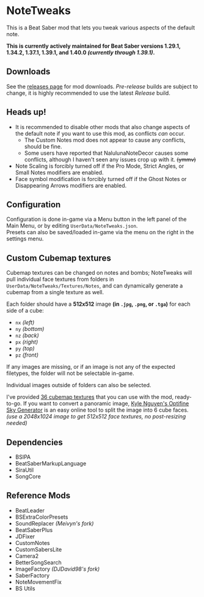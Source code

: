 # NoteTweaks
This is a Beat Saber mod that lets you tweak various aspects of the default note.

**This is currently actively maintained for Beat Saber versions 1.29.1, 1.34.2, 1.37.1, 1.39.1, and 1.40.0 *(currently through 1.39.1)*.**

## Downloads
See the [releases page](https://github.com/TheBlackParrot/NoteTweaks/releases) for mod downloads. *Pre-release* builds are subject to change, it is highly recommended to use the latest *Release* build.

## Heads up!
- It is recommended to disable other mods that also change aspects of the default note if you want to use this mod, as conflicts *can* occur.
  - The Custom Notes mod does not appear to cause any conflicts, should be fine.
  - Some users have reported that NalulunaNoteDecor causes some conflicts, although I haven't seen any issues crop up with it. ~~(ymmv)~~
- Note Scaling is forcibly turned off if the Pro Mode, Strict Angles, or Small Notes modifiers are enabled.
- Face symbol modification is forcibly turned off if the Ghost Notes or Disappearing Arrows modifiers are enabled.

## Configuration
Configuration is done in-game via a Menu button in the left panel of the Main Menu, or by editing `UserData/NoteTweaks.json`.  
Presets can also be saved/loaded in-game via the menu on the right in the settings menu.

## Custom Cubemap textures
Cubemap textures can be changed on notes and bombs; NoteTweaks will pull individual face textures from folders in `UserData/NoteTweaks/Textures/Notes`, and can dynamically generate a cubemap from a single texture as well.

Each folder should have a **512x512** image **(in `.jpg`, `.png`, or `.tga`)** for each side of a cube:
- `nx` *(left)*
- `ny` *(bottom)*
- `nz` *(back)*
- `px` *(right)*
- `py` *(top)*
- `pz` *(front)*

If any images are missing, or if an image is not any of the expected filetypes, the folder will not be selectable in-game.

Individual images outside of folders can also be selected.

I've provided [36 cubemap textures](https://github.com/TheBlackParrot/NoteTweaks/releases/download/0.5.0/Note.Cubemap.Textures.zip) that you can use with the mod, ready-to-go. If you want to convert a panoramic image, [Kyle Nguyen's Optifine Sky Generator](https://skybox-generator.vercel.app) is an easy online tool to split the image into 6 cube faces. *(use a 2048x1024 image to get 512x512 face textures, no post-resizing needed)*

## Dependencies
- BSIPA
- BeatSaberMarkupLanguage
- SiraUtil
- SongCore

## Reference Mods
- BeatLeader
- BSExtraColorPresets
- SoundReplacer *(Meivyn's fork)*
- BeatSaberPlus
- JDFixer
- CustomNotes
- CustomSabersLite
- Camera2
- BetterSongSearch
- ImageFactory *(DJDavid98's fork)*
- SaberFactory
- NoteMovementFix
- BS Utils